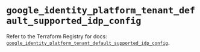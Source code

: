 # `google_identity_platform_tenant_default_supported_idp_config`

Refer to the Terraform Registry for docs: [`google_identity_platform_tenant_default_supported_idp_config`](https://registry.terraform.io/providers/hashicorp/google-beta/6.32.0/docs/resources/google_identity_platform_tenant_default_supported_idp_config).
